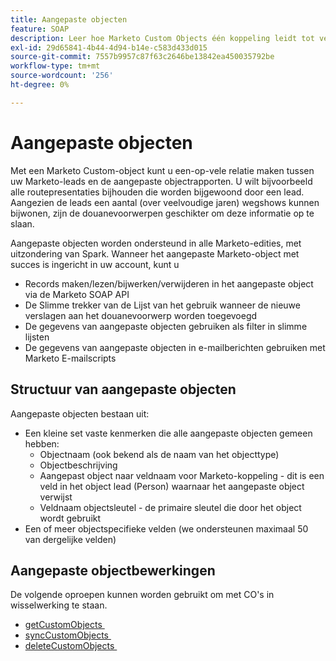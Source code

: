 ```yaml
---
title: Aangepaste objecten
feature: SOAP
description: Leer hoe Marketo Custom Objects één koppeling leidt tot vele records, met structuur, beperkingen en SOAP API-aanroepen voor get, sync, delete, en Smart List- en e-mailgebruik.
exl-id: 29d65841-4b44-4d94-b14e-c583d433d015
source-git-commit: 7557b9957c87f63c2646be13842ea450035792be
workflow-type: tm+mt
source-wordcount: '256'
ht-degree: 0%

---
```


# Aangepaste objecten

Met een Marketo Custom-object kunt u een-op-vele relatie maken tussen uw Marketo-leads en de aangepaste objectrapporten. U wilt bijvoorbeeld alle routepresentaties bijhouden die worden bijgewoond door een lead. Aangezien de leads een aantal (over veelvoudige jaren) wegshows kunnen bijwonen, zijn de douanevoorwerpen geschikter om deze informatie op te slaan.

Aangepaste objecten worden ondersteund in alle Marketo-edities, met uitzondering van Spark. Wanneer het aangepaste Marketo-object met succes is ingericht in uw account, kunt u

- Records maken/lezen/bijwerken/verwijderen in het aangepaste object via de Marketo SOAP API
- De Slimme trekker van de Lijst van het gebruik wanneer de nieuwe verslagen aan het douanevoorwerp worden toegevoegd
- De gegevens van aangepaste objecten gebruiken als filter in slimme lijsten
- De gegevens van aangepaste objecten in e-mailberichten gebruiken met Marketo E-mailscripts

## Structuur van aangepaste objecten

Aangepaste objecten bestaan uit:

- Een kleine set vaste kenmerken die alle aangepaste objecten gemeen hebben:
   - Objectnaam (ook bekend als de naam van het objecttype)
   - Objectbeschrijving
   - Aangepast object naar veldnaam voor Marketo-koppeling - dit is een veld in het object lead (Person) waarnaar het aangepaste object verwijst
   - Veldnaam objectsleutel - de primaire sleutel die door het object wordt gebruikt
- Een of meer objectspecifieke velden (we ondersteunen maximaal 50 van dergelijke velden)

## Aangepaste objectbewerkingen

De volgende oproepen kunnen worden gebruikt om met CO&#39;s in wisselwerking te staan.

- [&#x200B; getCustomObjects &#x200B;](https://developer.adobe.com/marketo-apis/api/mapi/#tag/Custom-Objects/operation/getCustomObjectsUsingGET)
- [&#x200B; syncCustomObjects &#x200B;](https://developer.adobe.com/marketo-apis/api/mapi/#tag/Custom-Objects/operation/syncCustomObjectsUsingPOST)
- [&#x200B; deleteCustomObjects &#x200B;](https://developer.adobe.com/marketo-apis/api/mapi/#tag/Custom-Objects/operation/deleteCustomObjectsUsingPOST)
